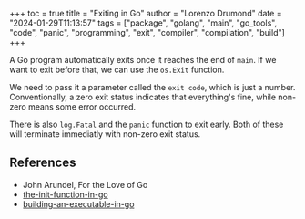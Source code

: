 +++
toc = true
title = "Exiting in Go"
author = "Lorenzo Drumond"
date = "2024-01-29T11:13:57"
tags = ["package",  "golang",  "main",  "go_tools",  "code",  "panic",  "programming",  "exit",  "compiler",  "compilation",  "build"]
+++


A Go program automatically exits once it reaches the end of `main`. If we want to exit before that, we can use the `os.Exit` function.

We need to pass it a parameter called the `exit code`, which is just a number. Conventionally, a zero exit status indicates that everything's fine, while non-zero means some error occurred.

There is also `log.Fatal` and the `panic` function to exit early. Both of these will terminate immediatly with non-zero exit status.

## References
- John Arundel, For the Love of Go
- [the-init-function-in-go](/wiki/the-init-function-in-go/)
- [building-an-executable-in-go](/wiki/building-an-executable-in-go/)

